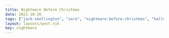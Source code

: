 ```yaml
---
title: Nightmare Before Christmas
date: 2021-10-26
tags: ["jack-skellington", "zero", "nightmare-before-christmas", "halloween"]
layout: layouts/post.njk
key: nightmare
---
```

